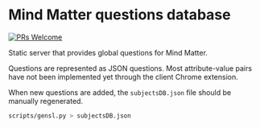 # Mind Matter questions database

[![PRs Welcome](https://img.shields.io/badge/PRs-welcome-brightgreen.svg)](https://github.com/jennydaman/mindmatter/pulls)

Static server that provides global questions for Mind Matter.

Questions are represented as JSON questions. Most attribute-value pairs have not been implemented yet through the client Chrome extension.

When new questions are added, the `subjectsDB.json` file should be manually regenerated.

```bash
scripts/gensl.py > subjectsDB.json
```
